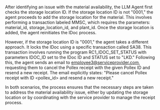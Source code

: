 After identifying an issue with the material availability, the LLM Agent first checks the storage location ID. If the storage location ID is not "0001," the agent proceeds to add the storage location for the material. This involves performing a transaction labeled MMSC, which requires the parameters: material_id, storage_location_id, and plant_id. Once the storage location is added, the agent reinitiates the IDoc process.

However, if the storage location ID is "0001," the agent takes a different approach. It locks the IDoc using a specific transaction called SA38. This transaction involves running the program RC1_IDOC_SET_STATUS with parameters IDOC_ID set to the IDoc ID and STATUS set to "LKD." Following this, the agent sends an email to employee3@serviceprovider.com, requesting them to cancel the Pollex receipt with the given Pollex ID and resend a new receipt. The email explicitly states: "Please cancel Pollex receipt with ID <pollex_id> and resend a new receipt."

In both scenarios, the process ensures that the necessary steps are taken to address the material availability issue, either by updating the storage location or by coordinating with the service provider to manage the receipt process.
